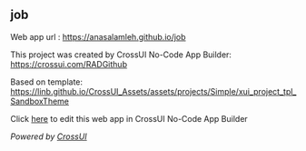 ## job
Web app url : https://anasalamleh.github.io/job

This project was created by CrossUI No-Code App Builder: https://crossui.com/RADGithub

Based on template: https://linb.github.io/CrossUI_Assets/assets/projects/Simple/xui_project_tpl_SandboxTheme

Click [here](https://crossui.com/RADGithub/#!from=github&owner=anasalamleh&repo=job) to edit this web app in CrossUI No-Code App Builder

<i>Powered by [CrossUI](https://crossui.com)</i>
